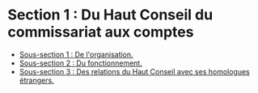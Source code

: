 # Section 1 : Du Haut Conseil du commissariat aux comptes

- [Sous-section 1 : De l'organisation.](sous-section-1)
- [Sous-section 2 : Du fonctionnement.](sous-section-2)
- [Sous-section 3 : Des relations du Haut Conseil avec ses homologues étrangers.](sous-section-3)
